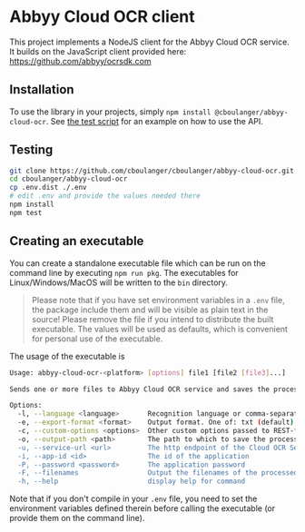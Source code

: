 # Abbyy Cloud OCR client

This project implements a NodeJS client for the Abbyy Cloud OCR service. It builds on the JavaScript client provided
here: https://github.com/abbyy/ocrsdk.com


## Installation

To use the library in your projects, simply `npm install @cboulanger/abbyy-cloud-ocr`. See [the test script](run.ts) 
for an example on how to use the API.

## Testing

```bash
git clone https://github.com/cboulanger/cboulanger/abbyy-cloud-ocr.git
cd cboulanger/abbyy-cloud-ocr
cp .env.dist ./.env
# edit .env and provide the values needed there
npm install
npm test
```

## Creating an executable

You can create a standalone executable file which can be run on the command line by executing `npm run pkg`. The
executables for Linux/Windows/MacOS will be written to the `bin` directory.

> Please note that if you have set environment variables in a `.env` file, the package 
> include them and will be visible as plain text in the source! Please remove the file if you intend 
> to distribute the built executable. The values will be used as defaults, which is convenient for 
> personal use of the executable. 

The usage of the executable is

```bash
Usage: abbyy-cloud-ocr-<platform> [options] file1 [file2 [file3]...] 

Sends one or more files to Abbyy Cloud OCR service and saves the processed files

Options:
  -l, --language <language>       Recognition language or comma-separated list of languages, defaults to "English"
  -e, --export-format <format>    Output format. One of: txt (default), txtUnstructured, rtf, docx, xlsx, pptx, pdfa, pdfSearchable, pdfTextAndImages, xml
  -c, --custom-options <options>  Other custom options passed to REST-ful call,  like 'profile=documentArchiving'
  -o, --output-path <path>        The path to which to save the processed files'
  -u, --service-url <url>         The http endpoint of the Cloud OCR Service
  -i, --app-id <id>               The id of the application
  -P, --password <password>       The application password
  -F, --filenames                 Output the filenames of the processed and downloaded files
  -h, --help                      display help for command

```

Note that if you don't compile in your `.env` file, you need to set the environment variables defined therein
before calling the executable (or provide them on the command line).
